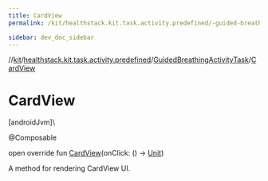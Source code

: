 ```yaml
---
title: CardView
permalink: /kit/healthstack.kit.task.activity.predefined/-guided-breathing-activity-task/-card-view.html

sidebar: dev_doc_sidebar
---
```

//[kit](../../../kit.html)/[healthstack.kit.task.activity.predefined](../index.html)/[GuidedBreathingActivityTask](index.html)/[CardView](-card-view.html)



# CardView



[androidJvm]\




@Composable



open override fun [CardView](-card-view.html)(onClick: () -&gt; [Unit](https://kotlinlang.org/api/latest/jvm/stdlib/kotlin/-unit/index.html))



A method for rendering CardView UI.




